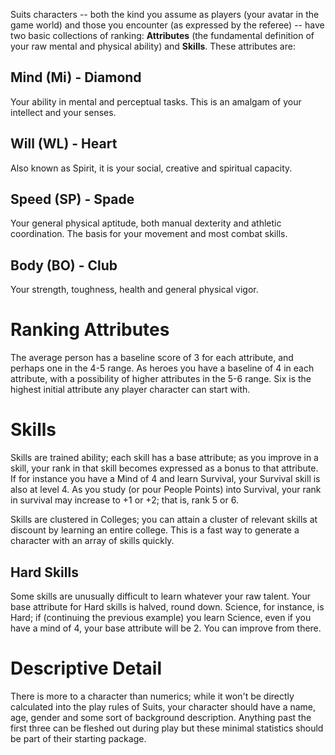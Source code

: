 Suits characters -- both the kind you assume as players (your avatar in the game world) and those you encounter (as expressed by the referee) -- have two basic collections of ranking: **Attributes** (the fundamental definition of your raw mental and physical ability) and **Skills**. These attributes are:

## Mind (Mi) - Diamond

Your ability in mental and perceptual tasks. This is an amalgam of your intellect and your senses. 

## Will (WL) - Heart

Also known as Spirit, it is your social, creative and spiritual capacity. 

## Speed (SP) - Spade

Your general physical aptitude, both manual dexterity and athletic coordination. The basis for your movement and most combat skills. 

## Body (BO) - Club

Your strength, toughness, health and general physical vigor. 

# Ranking Attributes

The average person has a baseline score of 3 for each attribute, and perhaps one in the 4-5 range. As heroes you have a baseline of 4 in each attribute, with a possibility of higher attributes in the 5-6 range. Six is the highest initial attribute any player character can start with.

# Skills 

Skills are trained ability; each skill has a base attribute; as you improve in a skill, your rank in that skill becomes expressed as a bonus to that attribute. If for instance you have a Mind of 4 and learn Survival, your Survival skill is also at level 4. As you study (or pour People Points) into Survival, your rank in survival may increase to +1 or +2; that is, rank 5 or 6. 

Skills are clustered in Colleges; you can attain a cluster of relevant skills at discount by learning an entire college. This is a fast way to generate a character with an array of skills quickly. 

## Hard Skills

Some skills are unusually difficult to learn whatever your raw talent. Your base attribute for Hard skills is halved, round down. Science, for instance, is Hard; if (continuing the previous example) you learn Science, even if you have a mind of 4, your base attribute will be 2. You can improve from there.

# Descriptive Detail

There is more to a character than numerics; while it won't be directly calculated into the play rules of Suits, your character should have a name, age, gender and some sort of background description. Anything past the first three can be fleshed out during play but these minimal statistics should be part of their starting package.